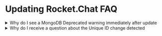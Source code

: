 # Updating Rocket.Chat FAQ

<details>

<summary>Why do I see a MongoDB Deprecated warning immediately after update</summary>

This is a result of your MongoDB version not being compatible with the Rocket.Chat version the installed.

It is advisable to incrementally upgrade the version of MongoDB deployed to the supported version. See release engine compatibility [https://github.com/RocketChat/Rocket.Chat/releases](https://github.com/RocketChat/Rocket.Chat/releases)

</details>

<details>

<summary>Why do I receive a question about the Unique ID change detected</summary>

"Unique ID" is the unique identifier of a server, it's a hash created when the Rocket.Chat's deployment starts for the first time.&#x20;

In order to prevent Unique ID duplicity caused by deployment clones, deployment splits, etc, when the database is copied to start a new deployment, the Unique ID record is copied becoming the same for the old and new deployments, Rocket.Chat implements a fingerprint solution to help admins identify when those cases happen by mistake.

The fingerprint is composed of the Site URL setting and database connection string, when some of those 2 information changes the fingerprint changes to a pending state. The admins are requested to validate the fingerprint again by deciding if the change is, in fact, an expected update of the current workspace or a new workspace being deployed.

### Configuration update

If the change detected was expected to be a normal workspace configuration change, like a site url change or a database string change, it's safe to confirm it. By confirming the update, nothing will change and the new fingerprint will become validated.

<mark style={{color: 'red'}}>**If the change is, in fact, a new workspace, by confirming as an update it can generate issues with statistics reporting, license validation, push notifications, marketplace access, etc. Since more than one workspace is accessing the cloud services using the same Unique ID.**</mark>

### New workspace

If the change detected, in fact, means a new deployment has been done, by confirming a new workspace, all the identification information will be reset:

* Unique ID: A new unique hash will be generated
* Cloud Connection: All cloud connections will be reset
* Cloud Workspace: The cloud workspace data linking a cloud instance to the deployment will be reset
* Cloud License: Any license provided by the cloud portal will be reset

<mark style={{color: 'red'}}>If the change is not, in fact, a new workspace, by confirming a new workspace it can generate issues to connect back the deployment with the cloud workspace.</mark>

</details>
